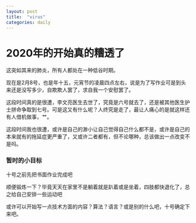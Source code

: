 ```yaml
---
layout: post
title:  "virus"
categories: daily
---
```

# 2020年的开始真的糟透了

这突如其来的肺炎，所有人都处在一种低谷时期。

现在是2月8号，也是年十五，元宵节的凌晨四点左右，说是为了写作业可是到头来还是没写多少，自欺欺人罢了，求自我一个安慰罢了。

这段时间真的是很遭，李文亮医生去世了，究竟是六号就去了，还是被其他医生护士拼命争取到七号。可是这又有什么呢？人终究是走了，最让人痛心的是就这样还有人借机做事，艹。

这段时间我也很遭，或许是自己的渺小让自己觉得自己什么都不是，或许是自己的本来就有的拖延症更严重了，又或许二者都有，但不论哪种，总该做出一点改变不是吗。

### 暂时的小目标
十号之前先把书面作业完成吧

顺便锻炼一下？毕竟天天在家里不是躺着就是趴着或是坐着，四肢都快退化了，总之给自己安排一些运动吧

或许可以开始写一点技术方面的内容？算法？语言？或是别的什么吧，十号确定下来吧。